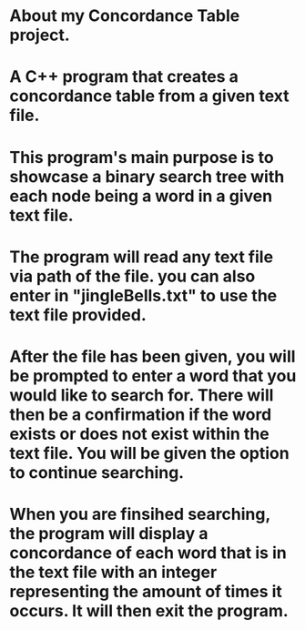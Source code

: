 # About my Concordance Table project.
# A C++ program that creates a concordance table from a given text file.
# This program's main purpose is to showcase a binary search tree with each node being a word in a given text file. 
# The program will read any text file via path of the file. you can also enter in "jingleBells.txt" to use the text file provided.
# After the file has been given, you will be prompted to enter a word that you would like to search for. There will then be a confirmation if the word exists or does not exist within the text file. You will be given the option to continue searching.
# When you are finsihed searching, the program will display a concordance of each word that is in the text file with an integer representing the amount of times it occurs. It will then exit the program.
